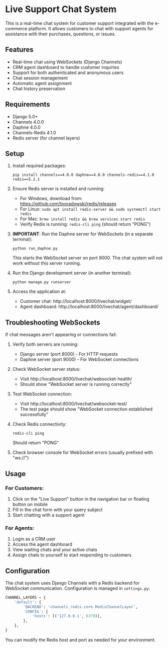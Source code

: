 # Live Support Chat System

This is a real-time chat system for customer support integrated with the e-commerce platform. It allows customers to chat with support agents for assistance with their purchases, questions, or issues.

## Features

- Real-time chat using WebSockets (Django Channels)
- CRM agent dashboard to handle customer inquiries
- Support for both authenticated and anonymous users
- Chat session management
- Automatic agent assignment
- Chat history preservation

## Requirements

- Django 5.0+
- Channels 4.0.0
- Daphne 4.0.0
- Channels-Redis 4.1.0
- Redis server (for channel layers)

## Setup

1. Install required packages:
   ```
   pip install channels==4.0.0 daphne==4.0.0 channels-redis==4.1.0 redis==5.2.1
   ```

2. Ensure Redis server is installed and running:
   - For Windows, download from: https://github.com/tporadowski/redis/releases
   - For Linux: `sudo apt install redis-server && sudo systemctl start redis`
   - For Mac: `brew install redis && brew services start redis`
   - Verify Redis is running: `redis-cli ping` (should return "PONG")

3. **IMPORTANT**: Run the Daphne server for WebSockets (in a separate terminal):
   ```
   python run_daphne.py
   ```
   This starts the WebSocket server on port 9000. The chat system will not work without this server running.

4. Run the Django development server (in another terminal):
   ```
   python manage.py runserver
   ```

5. Access the application at:
   - Customer chat: http://localhost:8000/livechat/widget/
   - Agent dashboard: http://localhost:8000/livechat/agent/dashboard/

## Troubleshooting WebSockets

If chat messages aren't appearing or connections fail:

1. Verify both servers are running:
   - Django server (port 8000) - For HTTP requests
   - Daphne server (port 9000) - For WebSocket connections

2. Check WebSocket server status:
   - Visit http://localhost:8000/livechat/websocket-health/
   - Should show "WebSocket server is running correctly"

3. Test WebSocket connection:
   - Visit http://localhost:8000/livechat/websocket-test/
   - The test page should show "WebSocket connection established successfully"

4. Check Redis connectivity:
   ```
   redis-cli ping
   ```
   Should return "PONG"

5. Check browser console for WebSocket errors (usually prefixed with "ws://")

## Usage

### For Customers:
1. Click on the "Live Support" button in the navigation bar or floating button on mobile
2. Fill in the chat form with your query subject
3. Start chatting with a support agent

### For Agents:
1. Login as a CRM user
2. Access the agent dashboard
3. View waiting chats and your active chats
4. Assign chats to yourself to start responding to customers

## Configuration

The chat system uses Django Channels with a Redis backend for WebSocket communication. Configuration is managed in `settings.py`:

```python
CHANNEL_LAYERS = {
    'default': {
        'BACKEND': 'channels_redis.core.RedisChannelLayer',
        'CONFIG': {
            'hosts': [('127.0.0.1', 6379)],
        },
    },
}
```

You can modify the Redis host and port as needed for your environment. 